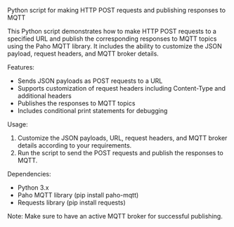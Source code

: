 Python script for making HTTP POST requests and publishing responses to MQTT

This Python script demonstrates how to make HTTP POST requests to a specified URL and publish the corresponding responses to MQTT topics using the Paho MQTT library. It includes the ability to customize the JSON payload, request headers, and MQTT broker details.

Features:
- Sends JSON payloads as POST requests to a URL
- Supports customization of request headers including Content-Type and additional headers
- Publishes the responses to MQTT topics
- Includes conditional print statements for debugging

Usage:
1. Customize the JSON payloads, URL, request headers, and MQTT broker details according to your requirements.
2. Run the script to send the POST requests and publish the responses to MQTT.

Dependencies:
- Python 3.x
- Paho MQTT library (pip install paho-mqtt)
- Requests library (pip install requests)

Note: Make sure to have an active MQTT broker for successful publishing.

